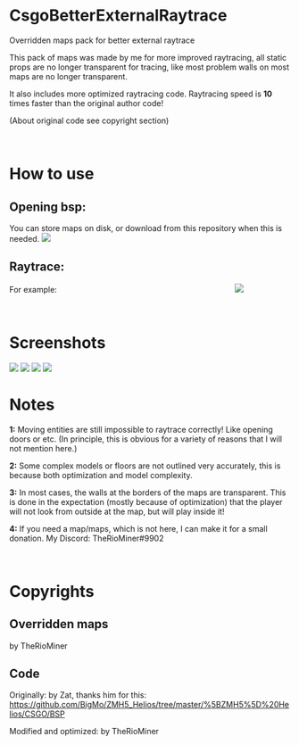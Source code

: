# CsgoBetterExternalRaytrace
Overridden maps pack for better external raytrace

This pack of maps was made by me for more improved raytracing, 
all static props are no longer transparent for tracing, 
like most problem walls on most maps are no longer transparent.

It also includes more optimized raytracing code.
Raytracing speed is __10__ times faster than the original author code! 

(About original code see copyright section)


 
# How to use
 ## Opening bsp:
 You can store maps on disk, or download from this repository when this is needed.
 [![](https://i.imgur.com/5IycM0h.jpg)](https://i.imgur.com/5IycM0h.jpg)

 ## Raytrace:
 For example:                                                                                
 [![](https://i.imgur.com/0VDabm5.jpg)](https://i.imgur.com/0VDabm5.jpg)


 
# Screenshots
[![](https://i.imgur.com/6RAEPuW.jpg)](https://i.imgur.com/6RAEPuW.jpg)
[![](https://i.imgur.com/AF8Qoh1.jpg)](https://i.imgur.com/AF8Qoh1.jpg)
[![](https://i.imgur.com/wZLkLme.jpg)](https://i.imgur.com/wZLkLme.jpg)
[![](https://i.imgur.com/HwobMAn.jpg)](https://i.imgur.com/HwobMAn.jpg)


# Notes
__1:__ Moving entities are still impossible to raytrace correctly!
Like opening doors or etc. (In principle, this is obvious for a variety of reasons that I will not mention here.)


__2:__ Some complex models or floors are not outlined very accurately, this is because both optimization and model complexity.

__3:__ In most cases, the walls at the borders of the maps are transparent.
This is done in the expectation (mostly because of optimization) that the player will not look from outside at the map, but will play inside it!


__4:__ If you need a map/maps, which is not here, I can make it for a small donation. My Discord: TheRioMiner#9902
 
 
 
# Copyrights
## Overridden maps
by TheRioMiner
## Code
Originally: by Zat, thanks him for this: https://github.com/BigMo/ZMH5_Helios/tree/master/%5BZMH5%5D%20Helios/CSGO/BSP


Modified and optimized: by TheRioMiner
